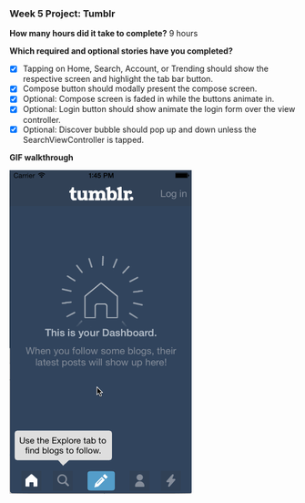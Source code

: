 ### Week 5 Project: Tumblr


**How many hours did it take to complete?**
9 hours


**Which required and optional stories have you completed?**
- [x] Tapping on Home, Search, Account, or Trending should show the respective screen and highlight the tab bar button.
- [x] Compose button should modally present the compose screen.
- [x] Optional: Compose screen is faded in while the buttons animate in.
- [x] Optional: Login button should show animate the login form over the view controller.
- [x] Optional: Discover bubble should pop up and down unless the SearchViewController is tapped.

**GIF walkthrough**

![Walkthrough](/week5-tumblr.gif)
